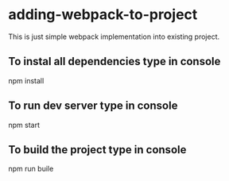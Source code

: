 # adding-webpack-to-project
This is just simple webpack implementation into existing project.

## To instal all dependencies type in console
npm install

## To run dev server type in console
npm start

## To build the project type in console
npm run buile
